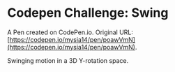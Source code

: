 # Codepen Challenge: Swing

A Pen created on CodePen.io. Original URL: [https://codepen.io/mysia14/pen/poawVmN](https://codepen.io/mysia14/pen/poawVmN).

Swinging motion in a 3D Y-rotation space. 